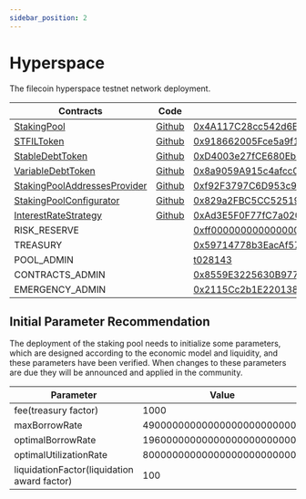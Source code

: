 ```yaml
---
sidebar_position: 2
---
```


# Hyperspace

The filecoin hyperspace testnet network deployment.

| Contracts                                                                          | Code                                                                                                                       | Address                                                                                                                            | ABI                                                         |
| ---------------------------------------------------------------------------------- | -------------------------------------------------------------------------------------------------------------------------- |------------------------------------------------------------------------------------------------------------------------------------| ----------------------------------------------------------- |
| [StakingPool](../smart_contracts/staking_pool)                                     | [Github](https://github.com/stfil-io/protocol/blob/main/contracts/protocol/stakingpool/StakingPool.sol)                    | [0x4A117C28cc542d6E154fe7BF93E36DD4D1Da450C](https://hyperspace.filfox.info/en/address/0x4A117C28cc542d6E154fe7BF93E36DD4D1Da450C) | [ABI](../abi/hyperspace/StakingPool_ABI.json)                  |
| [STFILToken](../smart_contracts/stfil_tokens)                                      | [Github](https://github.com/stfil-io/protocol/blob/main/contracts/protocol/tokenization/STFILToken.sol)                    | [0x918662005Fce5a9f1E0d33f00f5545743B42e0F0](https://hyperspace.filfox.info/en/address/0x918662005Fce5a9f1E0d33f00f5545743B42e0F0) | [ABI](../abi/hyperspace/STFILToken_ABI.json)                   |
| [StableDebtToken](../smart_contracts/debt_tokens)                                  | [Github](https://github.com/stfil-io/protocol/blob/main/contracts/protocol/tokenization/StableDebtToken.sol)               | [0xD4003e27fCE680Ebcc38b4ec4F7c4000BD9e198a](https://hyperspace.filfox.info/en/address/0xD4003e27fCE680Ebcc38b4ec4F7c4000BD9e198a) | [ABI](../abi/hyperspace/StableDebtToken_ABI.json)              |
| [VariableDebtToken](../smart_contracts/debt_tokens)                                | [Github](https://github.com/stfil-io/protocol/blob/main/contracts/protocol/tokenization/VariableDebtToken.sol)             | [0x8a9059A915c4afcc0E086D2C2494bD3d4EaFA7DC](https://hyperspace.filfox.info/en/address/0x8a9059A915c4afcc0E086D2C2494bD3d4EaFA7DC) | [ABI](../abi/hyperspace/VariableDebtToken_ABI.json)            |
| [StakingPoolAddressesProvider](../smart_contracts/staking_pool_addresses_provider) | [Github](https://github.com/stfil-io/protocol/blob/main/contracts/protocol/configuration/StakingPoolAddressesProvider.sol) | [0xf92F3797C6D953c9bC89D2585FD4b4B7537Bf433](https://hyperspace.filfox.info/en/address/0xf92F3797C6D953c9bC89D2585FD4b4B7537Bf433) | [ABI](../abi/hyperspace/StakingPoolAddressesProvider_ABI.json) |
| [StakingPoolConfigurator](../smart_contracts/staking_pool_configurator)            | [Github](https://github.com/stfil-io/protocol/blob/main/contracts/protocol/configuration/StakingPoolConfigurator.sol)      | [0x829a2FBC5CC52519542fDdbb3551036c96B4896e](https://hyperspace.filfox.info/en/address/0x829a2FBC5CC52519542fDdbb3551036c96B4896e) | [ABI](../abi/hyperspace/StakingPoolConfigurator_ABI.json)      |
| [InterestRateStrategy](../smart_contracts/interest_rate_strategy)                  | [Github](https://github.com/stfil-io/protocol/blob/main/contracts/protocol/configuration/InterestRateStrategy.sol)         | [0xAd3E5F0F77fC7a02051389AC49C869514082A57f](https://hyperspace.filfox.info/en/address/0xAd3E5F0F77fC7a02051389AC49C869514082A57f) | [ABI](../abi/hyperspace/InterestRateStrategy_ABI.json)         |
| RISK_RESERVE                                                                       |                                                                                                                            | [0xff00000000000000000000000000000000000063](https://hyperspace.filfox.info/en/address/0xff00000000000000000000000000000000000063) |                                                             |
| TREASURY                                                                           |                                                                                                                            | [0x59714778b3EacAf57747c3A53EFdc6Cbfb4D4C35](https://hyperspace.filfox.info/en/address/0x59714778b3EacAf57747c3A53EFdc6Cbfb4D4C35) |                                                             |
| POOL_ADMIN                                                                         |                                                                                                                            | [t028143](https://hyperspace.filfox.info/en/address/t028143)                                                                       |                                                             |
| CONTRACTS_ADMIN                                                                    |                                                                                                                            | [0x8559E3225630B977666f0e5B32f44549Ba8994E8](https://hyperspace.filfox.info/en/address/0x8559E3225630B977666f0e5B32f44549Ba8994E8) |                                                             |
| EMERGENCY_ADMIN                                                                    |                                                                                                                            | [0x2115Cc2b1E220138E44D4C5c563a8a38387E29f1](https://hyperspace.filfox.info/en/address/0x2115Cc2b1E220138E44D4C5c563a8a38387E29f1) |                                                             |

## Initial Parameter Recommendation

The deployment of the staking pool needs to initialize some parameters, which are designed according to the economic model and liquidity, and these parameters have been verified. When changes to these parameters are due they will be announced and applied in the community.

| Parameter                                   | Value                       |
|---------------------------------------------|-----------------------------|
| fee(treasury factor)                        | 1000                        |
| maxBorrowRate                               | 490000000000000000000000000 |
| optimalBorrowRate                           | 196000000000000000000000000 |
| optimalUtilizationRate                      | 800000000000000000000000000 |
| liquidationFactor(liquidation award factor) | 100                         |